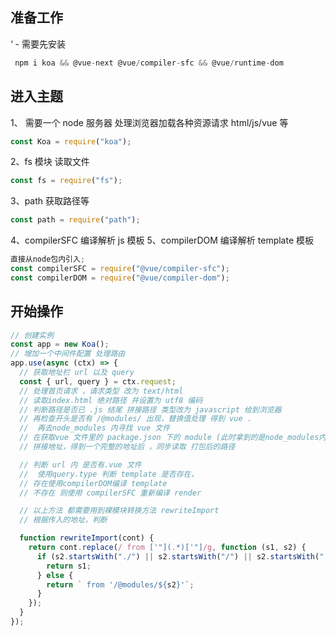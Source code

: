## 准备工作

‘ - 需要先安装

```js
 npm i koa && @vue-next @vue/compiler-sfc && @vue/runtime-dom
```

## 进入主题

1、 需要一个 node 服务器 处理浏览器加载各种资源请求 html/js/vue 等

```js
const Koa = require("koa");
```

2、fs 模块 读取文件

```js
const fs = require("fs");
```

3、path 获取路径等

```js
const path = require("path");
```

4、compilerSFC 编译解析 js 模板
5、compilerDOM 编译解析 template 模板

```js
直接从node包内引入;
const compilerSFC = require("@vue/compiler-sfc");
const compilerDOM = require("@vue/compiler-dom");
```

## 开始操作

```js
// 创建实例
const app = new Koa();
// 增加一个中间件配置 处理路由
app.use(async (ctx) => {
  // 获取地址栏 url 以及 query
  const { url, query } = ctx.request;
  // 处理首页请求 ，请求类型 改为 text/html
  // 读取index.html 绝对路径 并设置为 utf8 编码
  // 判断路径是否已 .js 结尾 拼接路径 类型改为 javascript 给到浏览器
  // 再检查开头是否有 /@modules/ 出现，替换值处理 得到 vue .
  //  再去node_modules 内寻找 vue 文件
  // 在获取vue 文件里的 package.json 下的 module (此时拿到的是node_modules内 vue 的打包地址)
  // 拼接地址，得到一个完整的地址后 ，同步读取 打包后的路径

  // 判断 url 内 是否有.vue 文件
  //  使用query.type 判断 template 是否存在，
  // 存在使用compilerDOM编译 template
  // 不存在 则使用 compilerSFC 重新编译 render

  // 以上方法 都需要用到裸模块转换方法 rewriteImport
  // 根据传入的地址，判断

  function rewriteImport(cont) {
    return cont.replace(/ from ['"](.*)['"]/g, function (s1, s2) {
      if (s2.startsWith("./") || s2.startsWith("/") || s2.startsWith("../")) {
        return s1;
      } else {
        return ` from '/@modules/${s2}'`;
      }
    });
  }
});
```
